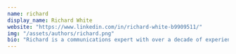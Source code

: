 ```yaml
---
name: richard
display_name: Richard White
website: "https://www.linkedin.com/in/richard-white-b9909511/"
img: "/assets/authors/richard.png"
bio: "Richard is a communications expert with over a decade of experience across B2B and B2C. He currently manages marketing content at Draft.dev."
---
```

